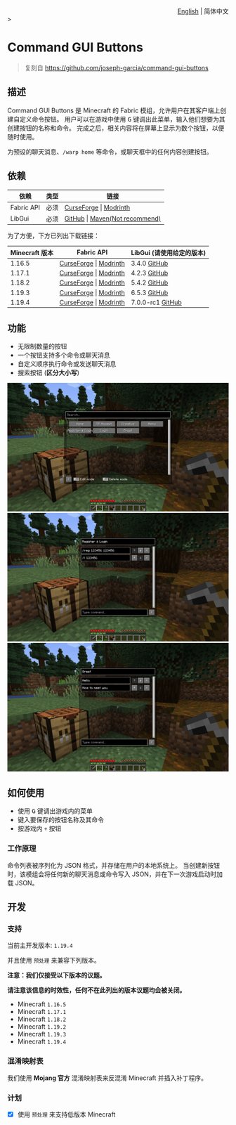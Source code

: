 <div align="right">
  <a title="English" href="./README.md">English</a>
  |
  简体中文
</div>>

# Command GUI Buttons

> 复刻自 https://github.com/joseph-garcia/command-gui-buttons

## 描述

Command GUI Buttons 是 Minecraft 的 Fabric 模组，允许用户在其客户端上创建自定义命令按钮。
用户可以在游戏中使用 <kbd>G</kbd> 键调出此菜单，输入他们想要为其创建按钮的名称和命令。
完成之后，相关内容将在屏幕上显示为数个按钮，以便随时使用。

为预设的聊天消息、`/warp home` 等命令，或聊天框中的任何内容创建按钮。

## 依赖

| 依赖         | 类型 | 链接                                                                                                                                                             |
|------------|----|----------------------------------------------------------------------------------------------------------------------------------------------------------------|
| Fabric API | 必须 | [CurseForge](https://www.curseforge.com/minecraft/mc-mods/fabric-api) \| [Modrinth](https://modrinth.com/mod/fabric-api/)                                      | 
| LibGui     | 必须 | [GitHub](https://github.com/CottonMC/LibGui/releases) \| [Maven(Not recommend)](https://server.bbkr.space/artifactory/libs-release/io/github/cottonmc/LibGui/) |

为了方便，下方已列出下载链接：

| Minecraft 版本 | Fabric API                                                                                                                                                      | LibGui (**请使用给定的版本**)                                                          |
|--------------|-----------------------------------------------------------------------------------------------------------------------------------------------------------------|--------------------------------------------------------------------------------|
| 1.16.5       | [CurseForge](https://www.curseforge.com/minecraft/mc-mods/fabric-api/files?version=1.16.5) \| [Modrinth](https://modrinth.com/mod/fabric-api/versions?g=1.16.5) | 3.4.0 [GitHub](https://github.com/CottonMC/LibGui/releases/tag/3.4.0)          |
| 1.17.1       | [CurseForge](https://www.curseforge.com/minecraft/mc-mods/fabric-api/files?version=1.17.1) \| [Modrinth](https://modrinth.com/mod/fabric-api/versions?g=1.17.1) | 4.2.3 [GitHub](https://github.com/CottonMC/LibGui/releases/tag/4.2.3)          |
| 1.18.2       | [CurseForge](https://www.curseforge.com/minecraft/mc-mods/fabric-api/files?version=1.18.2) \| [Modrinth](https://modrinth.com/mod/fabric-api/versions?g=1.18.2) | 5.4.2 [GitHub](https://github.com/CottonMC/LibGui/releases/tag/5.4.2)          |
| 1.19.3       | [CurseForge](https://www.curseforge.com/minecraft/mc-mods/fabric-api/files?version=1.19.3) \| [Modrinth](https://modrinth.com/mod/fabric-api/versions?g=1.19.3) | 6.5.3 [GitHub](https://github.com/CottonMC/LibGui/releases/tag/6.5.3)          |
| 1.19.4       | [CurseForge](https://www.curseforge.com/minecraft/mc-mods/fabric-api/files?version=1.19.4) \| [Modrinth](https://modrinth.com/mod/fabric-api/versions?g=1.19.4) | 7.0.0-rc1 [GitHub](https://github.com/CottonMC/LibGui/releases/tag/7.0.0-rc.1) |

## 功能

- 无限制数量的按钮
- 一个按钮支持多个命令或聊天消息
- 自定义顺序执行命令或发送聊天消息
- 搜索按钮 (**区分大小写**)

![Main Page](./.github/preview/main_page.png)
![Command Edit](./.github/preview/command.png)
![Message Edit](.github/preview/message.png)

## 如何使用

- 使用 <kbd>G</kbd> 键调出游戏内的菜单
- 键入要保存的按钮名称及其命令
- 按游戏内 `+` 按钮

### 工作原理

命令列表被序列化为 JSON 格式，并存储在用户的本地系统上。
当创建新按钮时，该模组会将任何新的聊天消息或命令写入 JSON，并在下一次游戏启动时加载 JSON。

## 开发

### 支持

当前主开发版本: `1.19.4`

并且使用 `预处理` 来兼容下列版本。

**注意：我们仅接受以下版本的议题。**

**请注意该信息的时效性，任何不在此列出的版本议题均会被关闭。**

- Minecraft `1.16.5`
- Minecraft `1.17.1`
- Minecraft `1.18.2`
- Minecraft `1.19.2`
- Minecraft `1.19.3`
- Minecraft `1.19.4`

### 混淆映射表

我们使用 **Mojang 官方** 混淆映射表来反混淆 Minecraft 并插入补丁程序。

### 计划

- [x] 使用 `预处理` 来支持低版本 Minecraft